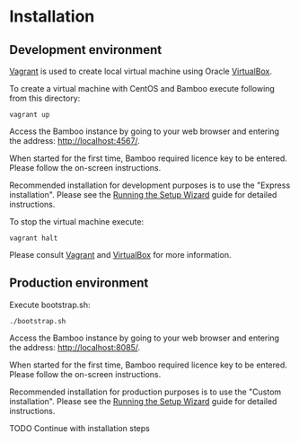 # Installation

## Development environment

[Vagrant](http://www.vagrantup.com/) is used to create local virtual machine using Oracle [VirtualBox](https://www.virtualbox.org/).

To create a virtual machine with CentOS and Bamboo execute following from this directory:

```shell
vagrant up
```

Access the Bamboo instance by going to your web browser and entering the address: [http://localhost:4567/](http://localhost:4567/).

When started for the first time, Bamboo required licence key to be entered.
Please follow the on-screen instructions.

Recommended installation for development purposes is to use the "Express installation".
Please see the [Running the Setup Wizard](https://confluence.atlassian.com/display/BAMBOO/Running+the+Setup+Wizard) guide for detailed instructions.

To stop the virtual machine execute:

```shell
vagrant halt
```

Please consult [Vagrant](http://www.vagrantup.com/) and [VirtualBox](https://www.virtualbox.org/) for more information.

## Production environment

Execute bootstrap.sh:

```shell
./bootstrap.sh
```

Access the Bamboo instance by going to your web browser and entering the address: [http://localhost:8085/](http://localhost:8085/).

When started for the first time, Bamboo required licence key to be entered.
Please follow the on-screen instructions.

Recommended installation for production purposes is to use the "Custom installation".
Please see the [Running the Setup Wizard](https://confluence.atlassian.com/display/BAMBOO/Running+the+Setup+Wizard) guide for detailed instructions.

TODO Continue with installation steps
